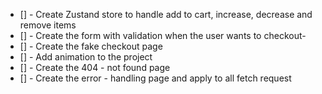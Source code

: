 - [] - Create Zustand store to handle add to cart, increase, decrease and remove items
- [] - Create the form with validation when the user wants to checkout-
- [] - Create the fake checkout page
- [] - Add animation to the project
- [] - Create the 404 - not found page
- [] - Create the error - handling page and apply to all fetch request
